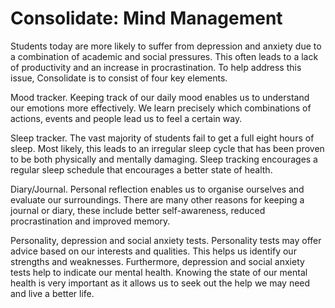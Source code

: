 # Consolidate: Mind Management 

Students today are more likely to suffer from depression and anxiety due to a combination of academic and social pressures. This often leads to a lack of productivity and an increase in procrastination. To help address this issue, Consolidate is to consist of four key elements.

Mood tracker. Keeping track of our daily mood enables us to understand our emotions more effectively. We learn precisely which combinations of actions, events and people lead us to feel a certain way.

Sleep tracker. The vast majority of students fail to get a full eight hours of sleep. Most likely, this leads to an irregular sleep cycle that has been proven to be both physically and mentally damaging. Sleep tracking encourages a regular sleep schedule that encourages a better state of health.

Diary/Journal. Personal reflection enables us to organise ourselves and evaluate our surroundings. There are many other reasons for keeping a journal or diary, these include better self-awareness, reduced procrastination and improved memory.

Personality, depression and social anxiety tests. Personality tests may offer advice based on our interests and qualities. This helps us identify our strengths and weaknesses. Furthermore, depression and social anxiety tests help to indicate our mental health. Knowing the state of our mental health is very important as it allows us to seek out the help we may need and live a better life.
